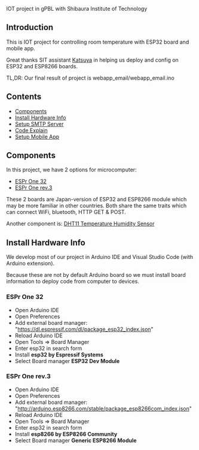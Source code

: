 IOT project in gPBL with Shibaura Institute of Technology

## Introduction

This is IOT project for controlling room temperature with ESP32 board and mobile app.

Great thanks SIT assistant [Katsuya](https://github.com/Bo0km4n) in helping us deploy and config on ESP32 and ESP8266 boards.

TL,DR: Our final result of project is webapp_email/webapp_email.ino

## Contents 

- [Components](#components)
- [Install Hardware Info](#install-hardware-info)
- [Setup SMTP Server](#setup-smtp-server)
- [Code Explain](#code-explain)
- [Setup Mobile App](#setup-mobile-app)

## Components

In this project, we have 2 options for microcomputer:
- [ESPr One 32](https://www.switch-science.com/catalog/3555/)
- [ESPr One rev.3](https://www.switch-science.com/catalog/2620/)

These 2 boards are Japan-version of ESP32 and ESP8266 module which may be more familiar in other countries. Both share the same traits which can connect WiFi, bluetooth, HTTP GET & POST.

Another component is: [DHT11 Temperature Humidity Sensor](https://www.switch-science.com/catalog/4178/)

## Install Hardware Info

We develop most of our project in Arduino IDE and Visual Studio Code (with Arduino extension).

Because these are not by default Arduino board so we must install board information to deploy code from computer to devices.

### ESPr One 32

- Open Arduino IDE
- Open Preferences
- Add external board manager: "https://dl.espressif.com/dl/package_esp32_index.json"
- Reload Arduino IDE
- Open Tools => Board Manager
- Enter esp32 in search form
- Install **esp32 by Espressif Systems**
- Select Board manager **ESP32 Dev Module**

### ESPr One rev.3

- Open Arduino IDE
- Open Preferences
- Add external board manager: "http://arduino.esp8266.com/stable/package_esp8266com_index.json"
- Reload Arduino IDE
- Open Tools => Board Manager
- Enter esp32 in search form
- Install **esp8266 by ESP8266 Community**
- Select Board manager **Generic ESP8266 Module**